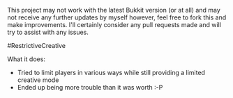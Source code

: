 This project may not work with the latest Bukkit version (or at all) and may not receive any further updates by myself however, feel free to fork this and make improvements. I'll certainly consider any pull requests made and will try to assist with any issues.

#RestrictiveCreative

What it does:
- Tried to limit players in various ways while still providing a limited creative mode
- Ended up being more trouble than it was worth :-P
